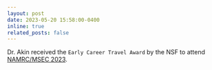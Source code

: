 ```yaml
---
layout: post
date: 2023-05-20 15:58:00-0400
inline: true
related_posts: false
---
```


Dr. Akin received the `Early Career Travel Award` by the NSF to attend [NAMRC/MSEC 2023](https://msec-namrc2023.rutgers.edu/).

